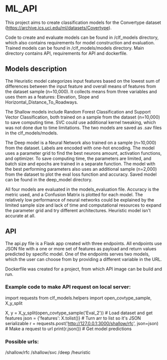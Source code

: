 # ML_API

This project aims to create classification models for the Convertype dataset
(https://archive.ics.uci.edu/ml/datasets/Covertype).

Code to create and evaluate models can be found in /clf_models directory, 
which also contains requirements for model construction and evaluation. 
Trained models can be found in /clf_models/models directory.
Main directory contains API, requirements for API and dockerfile.

## Models description

The Heuristic model categorizes input features based on the lowest sum of differences between the
input feature and overall means of features from the dataset sample (n=10,000). It collects means 
from three variables and uses them as a features: Elevation, Slope and Horizontal_Distance_To_Roadways.

The Shallow models include Random Forest Classification and Support Vector Classification, both
trained on a sample from the dataset (n=10,000) to save computing time. SVC could use additional
kernel tweaking, which was not done due to time limitations. The two models are saved as .sav files in
the clf_models/models.

The Deep model is a Neural Network also trained on a sample (n=10,000) from the dataset. Labels are encoded
with one-hot encoding. The model uses a parameter grid to find the best neurons amount, activation
functions, and optimizer. To save computing time, the parameters are limited, and batch size and
epochs are trained in a separate function. The model with the best performing parameters also uses
an additional sample (n=2,000) from the dataset to plot the eval loss function and accuracy. Saved
model can be found in the deep_model directory.

All four models are evaluated in the models_evaluation file. Accuracy is the metric used, and a
Confusion Matrix is plotted for each model. The relatively low performance of neural networks could
be explained by the limited sample size and lack of time and computational resources to expand the
parameter grid and try different architectures. Heuristic model isn't accurate at all.

## API

The api.py file is a Flask app created with three endpoints. All endpoints use JSON file with a one or
more set of features as payload and return values predicted by specific model. One of the endpoints serves 
two models, which the user can choose from by providing a different variable in the URL.

Dockerfile was created for a project, from which API image can be build and run.

### Example code to make API request on local server:
import requests
from clf_models.helpers import open_covtype_sample, X_y_split

X, y = X_y_split(open_covtype_sample('Eval_2')) # Load dataset and get features
json = {'features': X.tolist()} # Turn arr to list so it's JSON serializable
r = requests.post('http://127.0.0.1:3000/shallow/rfc', json=json) # Make a request to url
print(r.json()) # Get model predictions

### Possible urls:
/shallow/rfc
/shallow/svc
/deep
/heuristic